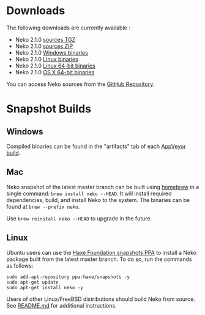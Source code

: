 # Downloads

The following downloads are currently available :

- Neko 2.1.0 [sources TGZ](media/neko-2.1.0-src.tar.gz)
- Neko 2.1.0 [sources ZIP](media/neko-2.1.0-src.zip)
- Neko 2.1.0 [Windows binaries](media/neko-2.1.0-win.zip)
- Neko 2.1.0 [Linux binaries](media/neko-2.1.0-linux.tar.gz)
- Neko 2.1.0 [Linux 64-bit binaries](media/neko-2.1.0-linux64.tar.gz)
- Neko 2.1.0 [OS X 64-bit binaries](media/neko-2.1.0-osx64.tar.gz)

You can access Neko sources from the [GitHub Repository](https://github.com/HaxeFoundation/neko).

# Snapshot Builds

## Windows

Compiled binaries can be found in the "artifacts" tab of each [AppVeyor build](https://ci.appveyor.com/project/HaxeFoundation/neko/history).

## Mac

Neko snapshot of the latest master branch can be built using [homebrew](http://brew.sh/) in a single command: `brew install neko --HEAD`. It will install required dependencies, build, and install Neko to the system. The binaries can be found at `brew --prefix neko`.

Use `brew reinstall neko --HEAD` to upgrade in the future.

## Linux

Ubuntu users can use the [Haxe Foundation snapshots PPA](https://launchpad.net/~haxe/+archive/ubuntu/snapshots) to install a Neko package built from the latest master branch. To do so, run the commands as follows:
```
sudo add-apt-repository ppa:haxe/snapshots -y
sudo apt-get update
sudo apt-get install neko -y
```

Users of other Linux/FreeBSD distributions should build Neko from source. See [README.md](https://github.com/HaxeFoundation/neko/blob/master/README.md#build-instruction) for additional instructions.
